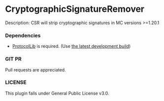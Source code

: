 # CryptographicSignatureRemover
Description: CSR will strip cryptographic signatures in MC versions >=1.20.1

### Dependencies
- [ProtocolLib](https://www.spigotmc.org/resources/protocollib.1997/ ) is required. (Use [the latest development build](https://ci.dmulloy2.net/job/ProtocolLib/lastSuccessfulBuild/))

### GIT PR
Pull requests are appreciated.

### LICENSE
This plugin falls under General Public License v3.0.
